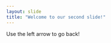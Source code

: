 ```yaml
---
layout: slide
title: "Welcome to our second slide!"
---
```

<script>kjgugkbygkjyh</script>
Use the left arrow to go back!
